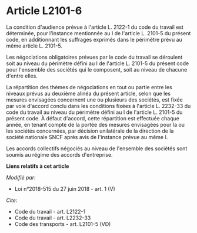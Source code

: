 # Article L2101-6

La condition d'audience prévue à l'article L. 2122-1 du code du travail est déterminée, pour l'instance mentionnée au I de
l'article L. 2101-5 du présent code, en additionnant les suffrages exprimés dans le périmètre prévu au même article L.
2101-5. 

Les négociations obligatoires prévues par le code du travail se déroulent soit au niveau du périmètre défini au I de
l'article L. 2101-5 du présent code pour l'ensemble des sociétés qui le composent, soit au niveau de chacune d'entre elles. 

La répartition des thèmes de négociations en tout ou partie entre les niveaux prévus au deuxième alinéa du présent article,
selon que les mesures envisagées concernent une ou plusieurs des sociétés, est fixée par voie d'accord conclu dans les
conditions fixées à l'article L. 2232-33 du code du travail au niveau du périmètre défini au I de l'article L. 2101-5 du
présent code. À défaut d'accord, cette répartition est effectuée chaque année, en tenant compte de la portée des mesures
envisagées pour la ou les sociétés concernées, par décision unilatérale de la direction de la société nationale SNCF après
avis de l'instance prévue au même I. 

Les accords collectifs négociés au niveau de l'ensemble des sociétés sont soumis au régime des accords d'entreprise.

**Liens relatifs à cet article**

_Modifié par_:

  - Loi n°2018-515 du 27 juin 2018 - art. 1 (V)

_Cite_:

  - Code du travail - art. L2122-1
  - Code du travail - art. L2232-33
  - Code des transports - art. L2101-5 (VD)
